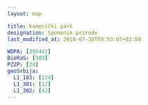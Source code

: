 ```yaml
---
layout: map

title: Kamenički park
designation: Spomenik prirode
last_modified_at: 2018-07-30T09:53:07+02:00

WDPA: [395442]
BioRaS: [389]
PZZP: [24]
geoSrbija:
  L1_183: [124]
  L1_301: [12]
  L1_302: [42]
---
```

